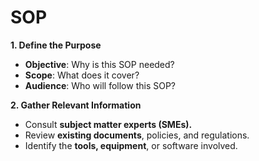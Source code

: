 # **SOP**
**1. Define the Purpose**
  - **Objective**: Why is this SOP needed?
  - **Scope**: What does it cover?
  - **Audience**: Who will follow this SOP?
    
**2. Gather Relevant Information**
  - Consult **subject matter experts (SMEs).**
  - Review **existing documents**, policies, and regulations.
  - Identify the **tools, equipment**, or software involved.
